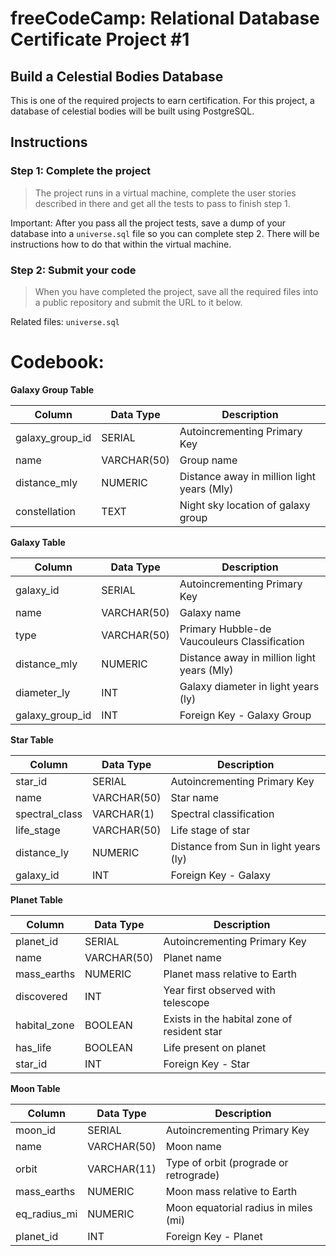 # freeCodeCamp: Relational Database Certificate Project \#1
## Build a Celestial Bodies Database
This is one of the required projects to earn certification. For this project, a database of celestial bodies will be built using PostgreSQL.

## Instructions
### Step 1: Complete the project
> The project runs in a virtual machine, complete the user stories described in there and get all the tests to pass to finish step 1.

Important: After you pass all the project tests, save a dump of your database into a `universe.sql` file so you can complete step 2. There will be instructions how to do that within the virtual machine.

### Step 2: Submit your code
> When you have completed the project, save all the required files into a public repository and submit the URL to it below.

Related files: `universe.sql`

# Codebook:

**Galaxy Group Table**

 | Column | Data Type | Description |
 | --- | --- | --- |
 | galaxy_group_id | SERIAL | Autoincrementing Primary Key |
 | name | VARCHAR(50) | Group name |
 | distance_mly | NUMERIC | Distance away in million light years (Mly) |
 | constellation | TEXT | Night sky location of galaxy group |

**Galaxy Table**

 | Column | Data Type | Description |
 | --- | --- | --- |
 | galaxy_id | SERIAL | Autoincrementing Primary Key |
 | name | VARCHAR(50) | Galaxy name |
 | type | VARCHAR(50) | Primary Hubble-de Vaucouleurs Classification |
 | distance_mly | NUMERIC | Distance away in million light years (Mly) |
 | diameter_ly |  INT | Galaxy diameter in light years (ly) |
 | galaxy_group_id | INT | Foreign Key - Galaxy Group |

**Star Table**

 | Column | Data Type | Description |
 | --- | --- | --- |
 | star_id | SERIAL | Autoincrementing Primary Key |
 | name | VARCHAR(50) | Star name |
 | spectral_class | VARCHAR(1) | Spectral classification |
 | life_stage | VARCHAR(50) | Life stage of star |
 | distance_ly | NUMERIC | Distance from Sun in light years (ly) |
 | galaxy_id | INT | Foreign Key - Galaxy |

**Planet Table**

 | Column | Data Type | Description | 
 | --- | --- | --- |
 | planet_id | SERIAL | Autoincrementing Primary Key |
 | name | VARCHAR(50) | Planet name |
 | mass_earths | NUMERIC | Planet mass relative to Earth |
 | discovered | INT | Year first observed with telescope |
 | habital_zone | BOOLEAN | Exists in the habital zone of resident star |
 | has_life | BOOLEAN | Life present on planet |
 | star_id | INT | Foreign Key - Star |

**Moon Table**

 | Column | Data Type | Description |
 | --- | --- | --- |
 | moon_id | SERIAL | Autoincrementing Primary Key |
 | name | VARCHAR(50) | Moon name |
 | orbit | VARCHAR(11) | Type of orbit (prograde or retrograde) | 
 | mass_earths | NUMERIC | Moon mass relative to Earth |
 | eq_radius_mi | NUMERIC | Moon equatorial radius in miles (mi) |
 | planet_id | INT | Foreign Key - Planet |
